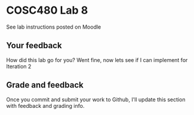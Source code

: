# COSC480 Lab 8

See lab instructions posted on Moodle 

## Your feedback

How did this lab go for you?
Went fine, now lets see if I can implement for Iteration 2

## Grade and feedback

Once you commit and submit your work to Github, I'll update this section with feedback and grading info.
